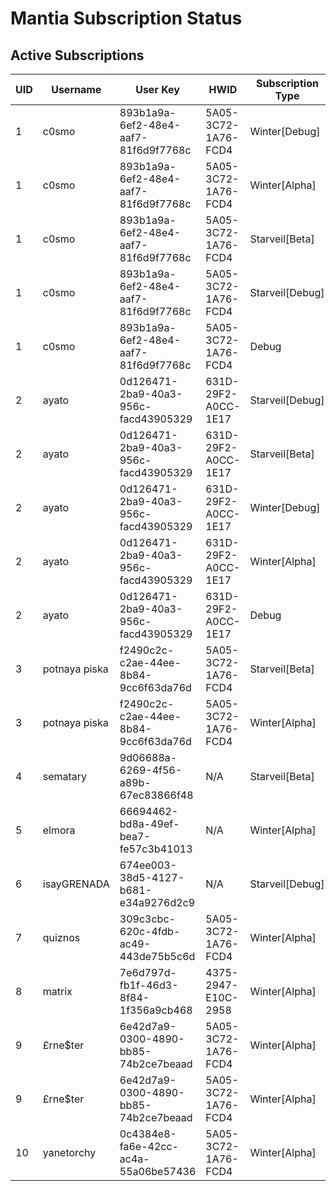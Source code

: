 # Mantia Subscription Status

## Active Subscriptions

| UID | Username | User Key | HWID | Subscription Type | Duration | Remaining Time |
|-----|----------|----------|------|------------------|----------|----------------|
| 1 | c0smo | 893b1a9a-6ef2-48e4-aaf7-81f6d9f7768c | 5A05-3C72-1A76-FCD4 | Winter[Debug] | Permanent | Permanent |
| 1 | c0smo | 893b1a9a-6ef2-48e4-aaf7-81f6d9f7768c | 5A05-3C72-1A76-FCD4 | Winter[Alpha] | Permanent | Permanent |
| 1 | c0smo | 893b1a9a-6ef2-48e4-aaf7-81f6d9f7768c | 5A05-3C72-1A76-FCD4 | Starveil[Beta] | Permanent | Permanent |
| 1 | c0smo | 893b1a9a-6ef2-48e4-aaf7-81f6d9f7768c | 5A05-3C72-1A76-FCD4 | Starveil[Debug] | Permanent | Permanent |
| 1 | c0smo | 893b1a9a-6ef2-48e4-aaf7-81f6d9f7768c | 5A05-3C72-1A76-FCD4 | Debug | Permanent | Permanent |
| 2 | ayato | 0d126471-2ba9-40a3-956c-facd43905329 | 631D-29F2-A0CC-1E17 | Starveil[Debug] | Permanent | Permanent |
| 2 | ayato | 0d126471-2ba9-40a3-956c-facd43905329 | 631D-29F2-A0CC-1E17 | Starveil[Beta] | Permanent | Permanent |
| 2 | ayato | 0d126471-2ba9-40a3-956c-facd43905329 | 631D-29F2-A0CC-1E17 | Winter[Debug] | Permanent | Permanent |
| 2 | ayato | 0d126471-2ba9-40a3-956c-facd43905329 | 631D-29F2-A0CC-1E17 | Winter[Alpha] | Permanent | Permanent |
| 2 | ayato | 0d126471-2ba9-40a3-956c-facd43905329 | 631D-29F2-A0CC-1E17 | Debug | Permanent | Permanent |
| 3 | potnaya piska | f2490c2c-c2ae-44ee-8b84-9cc6f63da76d | 5A05-3C72-1A76-FCD4 | Starveil[Beta] | 3 days | 1 days, 19 hours, 21 minutes |
| 3 | potnaya piska | f2490c2c-c2ae-44ee-8b84-9cc6f63da76d | 5A05-3C72-1A76-FCD4 | Winter[Alpha] | 3 days | 1 days, 20 hours, 10 minutes |
| 4 | sematary | 9d06688a-6269-4f56-a89b-67ec83866f48 | N/A | Starveil[Beta] | Permanent | Permanent |
| 5 | elmora | 66694462-bd8a-49ef-bea7-fe57c3b41013 | N/A | Winter[Alpha] | Permanent | Permanent |
| 6 | isayGRENADA | 674ee003-38d5-4127-b681-e34a9276d2c9 | N/A | Starveil[Debug] | Permanent | Permanent |
| 7 | quiznos | 309c3cbc-620c-4fdb-ac49-443de75b5c6d | 5A05-3C72-1A76-FCD4 | Winter[Alpha] | 5 days | 1 days, 1 hours, 4 minutes |
| 8 | matrix | 7e6d797d-fb1f-46d3-8f84-1f356a9cb468 | 4375-2947-E10C-2958 | Winter[Alpha] | 3 days | 1 hours, 59 minutes |
| 9 | £rne$ter | 6e42d7a9-0300-4890-bb85-74b2ce7beaad | 5A05-3C72-1A76-FCD4 | Winter[Alpha] | 7 days | 4 days, 19 hours, 46 minutes |
| 9 | £rne$ter | 6e42d7a9-0300-4890-bb85-74b2ce7beaad | 5A05-3C72-1A76-FCD4 | Winter[Alpha] | 3 days | 1 days, 20 hours, 9 minutes |
| 10 | yanetorchy | 0c4384e8-fa6e-42cc-ac4a-55a06be57436 | 5A05-3C72-1A76-FCD4 | Winter[Alpha] | Permanent | Permanent |
